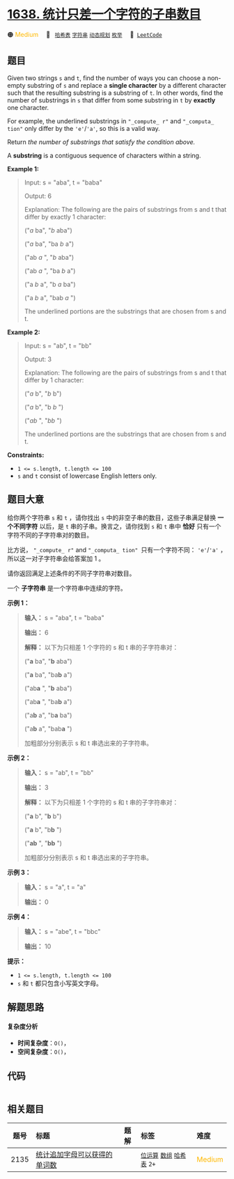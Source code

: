 # [1638. 统计只差一个字符的子串数目](https://leetcode.com/problems/count-substrings-that-differ-by-one-character)

🟠 <font color=#ffb800>Medium</font>&emsp; 🔖&ensp; [`哈希表`](/tag/hash-table.md) [`字符串`](/tag/string.md) [`动态规划`](/tag/dynamic-programming.md) [`枚举`](/tag/enumeration.md)&emsp; 🔗&ensp;[`LeetCode`](https://leetcode.com/problems/count-substrings-that-differ-by-one-character)

## 题目

Given two strings `s` and `t`, find the number of ways you can choose a non-
empty substring of `s` and replace a **single character** by a different
character such that the resulting substring is a substring of `t`. In other
words, find the number of substrings in `s` that differ from some substring in
`t` by **exactly** one character.

For example, the underlined substrings in `"_compute_ r"` and `"_computa_
tion"` only differ by the `'e'`/`'a'`, so this is a valid way.

Return _the number of substrings that satisfy the condition above._

A **substring** is a contiguous sequence of characters within a string.



**Example 1:**

> Input: s = "aba", t = "baba"
> 
> Output: 6
> 
> Explanation: The following are the pairs of substrings from s and t that differ by exactly 1 character:
> 
> ("_a_ ba", "_b_ aba")
> 
> ("_a_ ba", "ba _b_ a")
> 
> ("ab _a_ ", "_b_ aba")
> 
> ("ab _a_ ", "ba _b_ a")
> 
> ("a _b_ a", "b _a_ ba")
> 
> ("a _b_ a", "bab _a_ ")
> 
> The underlined portions are the substrings that are chosen from s and t.
> 
> 

​​**Example 2:**

> Input: s = "ab", t = "bb"
> 
> Output: 3
> 
> Explanation: The following are the pairs of substrings from s and t that differ by 1 character:
> 
> ("_a_ b", "_b_ b")
> 
> ("_a_ b", "b _b_ ")
> 
> ("_ab_ ", "_bb_ ")
> 
> ​​​​The underlined portions are the substrings that are chosen from s and t.

**Constraints:**

  * `1 <= s.length, t.length <= 100`
  * `s` and `t` consist of lowercase English letters only.


## 题目大意

给你两个字符串 `s` 和 `t` ，请你找出 `s` 中的非空子串的数目，这些子串满足替换 **一个不同字符**  以后，是 `t`
串的子串。换言之，请你找到 `s` 和 `t` 串中 **恰好**  只有一个字符不同的子字符串对的数目。

比方说， `"_compute_ r"` and `"_computa_ tion" `只有一个字符不同： `'e'`/`'a'`
，所以这一对子字符串会给答案加 1 。

请你返回满足上述条件的不同子字符串对数目。

一个 **子字符串**  是一个字符串中连续的字符。



**示例 1：**

> 
> 
> 
> 
> 
> **输入：** s = "aba", t = "baba"
> 
> **输出：** 6
> 
> **解释：** 以下为只相差 1 个字符的 s 和 t 串的子字符串对：
> 
> ("**a** ba", "**b** aba")
> 
> ("**a** ba", "ba**b** a")
> 
> ("ab**a** ", "**b** aba")
> 
> ("ab**a** ", "ba**b** a")
> 
> ("a**b** a", "b**a** ba")
> 
> ("a**b** a", "bab**a** ")
> 
> 加粗部分分别表示 s 和 t 串选出来的子字符串。
> 
> 

**示例 2：**

> 
> 
> 
> 
> 
> **输入：** s = "ab", t = "bb"
> 
> **输出：** 3
> 
> **解释：** 以下为只相差 1 个字符的 s 和 t 串的子字符串对：
> 
> ("**a** b", "**b** b")
> 
> ("**a** b", "b**b** ")
> 
> ("**ab** ", "**bb** ")
> 
> 加粗部分分别表示 s 和 t 串选出来的子字符串。
> 
> 

**示例 3：**

> 
> 
> 
> 
> 
> **输入：** s = "a", t = "a"
> 
> **输出：** 0
> 
> 

**示例 4：**

> 
> 
> 
> 
> 
> **输入：** s = "abe", t = "bbc"
> 
> **输出：** 10
> 
> 



**提示：**

  * `1 <= s.length, t.length <= 100`
  * `s` 和 `t` 都只包含小写英文字母。


## 解题思路

#### 复杂度分析

- **时间复杂度**：`O()`，
- **空间复杂度**：`O()`，

## 代码

```javascript

```

## 相关题目

<!-- prettier-ignore -->
| 题号 | 标题 | 题解 | 标签 | 难度 |
| :------: | :------ | :------: | :------ | :------ |
| 2135 | [统计追加字母可以获得的单词数](https://leetcode.com/problems/count-words-obtained-after-adding-a-letter) |  |  [`位运算`](/tag/bit-manipulation.md) [`数组`](/tag/array.md) [`哈希表`](/tag/hash-table.md) `2+` | <font color=#ffb800>Medium</font> |